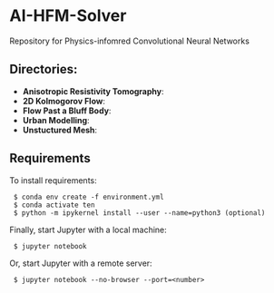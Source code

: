 # AI-HFM-Solver
Repository for Physics-infomred Convolutional Neural Networks

## Directories:

- **Anisotropic Resistivity Tomography**: 
- **2D Kolmogorov Flow**: 
- **Flow Past a Bluff Body**: 
- **Urban Modelling**: 
- **Unstuctured Mesh**: 

## Requirements

To install requirements:

```setup
 $ conda env create -f environment.yml 
 $ conda activate ten
 $ python -m ipykernel install --user --name=python3 (optional)
```

Finally, start Jupyter with a local machine:

```start 
 $ jupyter notebook
```

Or, start Jupyter with a remote server:
```start 
 $ jupyter notebook --no-browser --port=<number>
```


